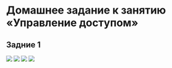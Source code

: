 # Домашнее задание к занятию «Управление доступом»

## Задние 1
<image src="img/1.png">
<image src="img/2.png">
<image src="img/3.png">
<image src="img/4.png">





